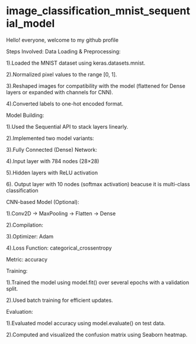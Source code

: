 # image_classification_mnist_sequential_model

Hello! everyone, welcome to my github profile

Steps Involved:
Data Loading & Preprocessing:

1).Loaded the MNIST dataset using keras.datasets.mnist.

2).Normalized pixel values to the range [0, 1].

3).Reshaped images for compatibility with the model (flattened for Dense layers or expanded with channels for CNN).

4).Converted labels to one-hot encoded format.

Model Building:

1).Used the Sequential API to stack layers linearly.

2).Implemented two model variants:

3).Fully Connected (Dense) Network:

4).Input layer with 784 nodes (28×28)

5).Hidden layers with ReLU activation

6). Output layer with 10 nodes (softmax activation) beacuse it is multi-class classification

CNN-based Model (Optional):

1).Conv2D → MaxPooling → Flatten → Dense

2).Compilation:

3).Optimizer: Adam

4).Loss Function: categorical_crossentropy

Metric: accuracy

Training:

1).Trained the model using model.fit() over several epochs with a validation split.

2).Used batch training for efficient updates.

Evaluation:

1).Evaluated model accuracy using model.evaluate() on test data.

2).Computed and visualized the confusion matrix using Seaborn heatmap.


